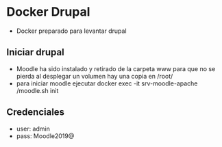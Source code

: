 # Docker Drupal

* Docker preparado para levantar drupal

## Iniciar drupal
* Moodle ha sido instalado y retirado de la carpeta www para que no se pierda al desplegar un volumen hay una copia en /root/
* para iniciar moodle ejecutar docker exec -it srv-moodle-apache /moodle.sh init

## Credenciales
* user: admin
* pass: Moodle2019@